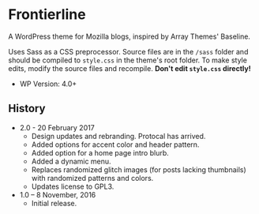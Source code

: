 Frontierline
============

A WordPress theme for Mozilla blogs, inspired by Array Themes' Baseline.

Uses Sass as a CSS preprocessor. Source files are in the `/sass` folder and
should be compiled to `style.css` in the theme's root folder. To make style
edits, modify the source files and recompile.
**Don't edit `style.css` directly!**

* WP Version: 4.0+

History
-------

* 2.0 - 20 February 2017
    - Design updates and rebranding. Protocal has arrived.
    - Added options for accent color and header pattern.
    - Added option for a home page intro blurb.
    - Added a dynamic menu.
    - Replaces randomized glitch images (for posts lacking thumbnails)
      with randomized patterns and colors.
    - Updates license to GPL3.
* 1.0 – 8 November, 2016
    - Initial release.
